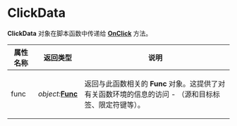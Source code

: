# ClickData

**ClickData** 对象在脚本函数中传递给 **[OnClick](../scripting_events/onclick.zh.md)** 方法。

<table>
<thead><tr><th>
属性名称</th><th>
返回类型</th><th>
说明
</th></tr></thead><tbody><tr><td>
func</td><td>

*object:***[Func](func.zh.md)**</td><td>

返回与此函数相关的 **Func** 对象。这提供了对有关函数环境的信息的访问 - （源和目标标签、限定符键等）。
</td></tr></tbody>
</table>